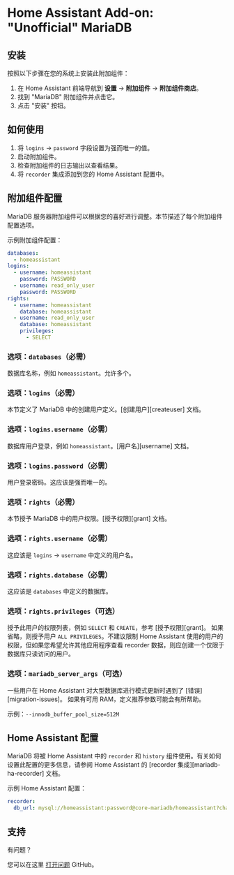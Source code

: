 # Home Assistant Add-on: "Unofficial" MariaDB

## 安装

按照以下步骤在您的系统上安装此附加组件：

1. 在 Home Assistant 前端导航到 **设置** -> **附加组件** -> **附加组件商店**。
2. 找到 "MariaDB" 附加组件并点击它。
3. 点击 "安装" 按钮。

## 如何使用

1. 将 `logins` -> `password` 字段设置为强而唯一的值。
2. 启动附加组件。
3. 检查附加组件的日志输出以查看结果。
4. 将 `recorder` 集成添加到您的 Home Assistant 配置中。

## 附加组件配置

MariaDB 服务器附加组件可以根据您的喜好进行调整。本节描述了每个附加组件配置选项。

示例附加组件配置：

```yaml
databases:
  - homeassistant
logins:
  - username: homeassistant
    password: PASSWORD
  - username: read_only_user
    password: PASSWORD
rights:
  - username: homeassistant
    database: homeassistant
  - username: read_only_user
    database: homeassistant
    privileges:
      - SELECT
```

### 选项：`databases`（必需）

数据库名称，例如 `homeassistant`。允许多个。

### 选项：`logins`（必需）

本节定义了 MariaDB 中的创建用户定义。[创建用户][createuser] 文档。

### 选项：`logins.username`（必需）

数据库用户登录，例如 `homeassistant`。[用户名][username] 文档。

### 选项：`logins.password`（必需）

用户登录密码。这应该是强而唯一的。

### 选项：`rights`（必需）

本节授予 MariaDB 中的用户权限。[授予权限][grant] 文档。

### 选项：`rights.username`（必需）

这应该是 `logins` -> `username` 中定义的用户名。

### 选项：`rights.database`（必需）

这应该是 `databases` 中定义的数据库。

### 选项：`rights.privileges`（可选）

授予此用户的权限列表，例如 `SELECT` 和 `CREATE`，参考 [授予权限][grant]。
如果省略，则授予用户 `ALL PRIVILEGES`。不建议限制 Home Assistant 使用的用户的权限，但如果您希望允许其他应用程序查看 recorder 数据，则应创建一个仅限于数据库只读访问的用户。

### 选项：`mariadb_server_args`（可选）

一些用户在 Home Assistant 对大型数据库进行模式更新时遇到了 [错误][migration-issues]。
如果有可用 RAM，定义推荐参数可能会有所帮助。

示例：`--innodb_buffer_pool_size=512M`

## Home Assistant 配置

MariaDB 将被 Home Assistant 中的 `recorder` 和 `history` 组件使用。有关如何设置此配置的更多信息，请参阅 Home Assistant 的 [recorder 集成][mariadb-ha-recorder] 文档。

示例 Home Assistant 配置：

```yaml
recorder:
  db_url: mysql://homeassistant:password@core-mariadb/homeassistant?charset=utf8mb4
```

## 支持

有问题？

您可以在这里 [打开问题][issue] GitHub。

[aarch64-shield]: https://img.shields.io/badge/aarch64-yes-green.svg
[amd64-shield]: https://img.shields.io/badge/amd64-yes-green.svg
[armv7-shield]: https://img.shields.io/badge/armv7-yes-green.svg
[armhf-shield]: https://img.shields.io/badge/armhf-yes-green.svg
[i386-shield]: https://img.shields.io/badge/i386-yes-green.svg
[issue]: https://github.com/erik73/addon-mariadb/issues
[repository]: https://github.com/erik73/hassio-addons